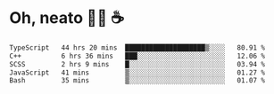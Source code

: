 # Oh, neato 🧑‍💻 ☕

<!--START_SECTION:waka-->

```txt
TypeScript   44 hrs 20 mins  ████████████████████▒░░░░   80.91 %
C++          6 hrs 36 mins   ███░░░░░░░░░░░░░░░░░░░░░░   12.06 %
SCSS         2 hrs 9 mins    █░░░░░░░░░░░░░░░░░░░░░░░░   03.94 %
JavaScript   41 mins         ▒░░░░░░░░░░░░░░░░░░░░░░░░   01.27 %
Bash         35 mins         ▒░░░░░░░░░░░░░░░░░░░░░░░░   01.07 %
```

<!--END_SECTION:waka-->
